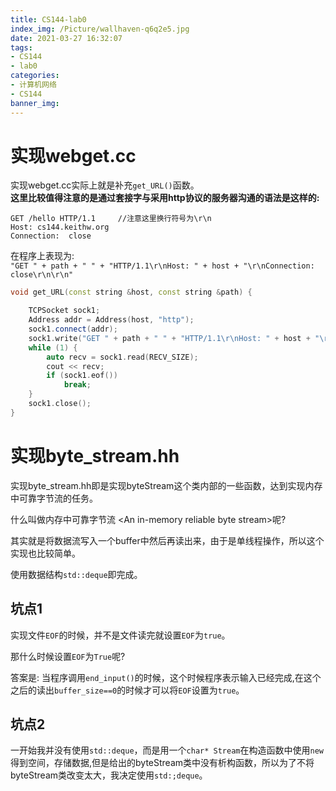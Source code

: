 ```yaml
---
title: CS144-lab0
index_img: /Picture/wallhaven-q6q2e5.jpg
date: 2021-03-27 16:32:07
tags:
- CS144 
- lab0
categories:
- 计算机网络
- CS144 
banner_img:
---
```

# 实现webget.cc

实现webget.cc实际上就是补充`get_URL()`函数。<br>
**这里比较值得注意的是通过套接字与采用http协议的服务器沟通的语法是这样的:**<br>
```http
GET /hello HTTP/1.1		//注意这里换行符号为\r\n
Host: cs144.keithw.org
Connection:  close
```
在程序上表现为:<br>
`"GET " + path + " " + "HTTP/1.1\r\nHost: " + host + "\r\nConnection: close\r\n\r\n"`<br>

```C++
void get_URL(const string &host, const string &path) {

    TCPSocket sock1;
    Address addr = Address(host, "http");
    sock1.connect(addr);
    sock1.write("GET " + path + " " + "HTTP/1.1\r\nHost: " + host + "\r\nConnection: close\r\n\r\n");
    while (1) {
        auto recv = sock1.read(RECV_SIZE);
        cout << recv;
        if (sock1.eof())
            break;
    }
    sock1.close();
}
```

# 实现byte_stream.hh

实现byte_stream.hh即是实现byteStream这个类内部的一些函数，达到实现内存中可靠字节流的任务。<br>

什么叫做内存中可靠字节流 \<An in-memory reliable byte stream\>呢?<br>

其实就是将数据流写入一个buffer中然后再读出来，由于是单线程操作，所以这个实现也比较简单。

使用数据结构`std::deque`即完成。<br>


## 坑点1

实现文件`EOF`的时候，并不是文件读完就设置`EOF`为`true`。<br>

那什么时候设置`EOF`为`True`呢?<br>

答案是: 当程序调用`end_input()`的时候，这个时候程序表示输入已经完成,在这个之后的读出`buffer_size==0`的时候才可以将`EOF`设置为`true`。


## 坑点2

一开始我并没有使用`std::deque`，而是用一个`char* Stream`在构造函数中使用`new`得到空间，存储数据,但是给出的byteStream类中没有析构函数，所以为了不将byteStream类改变太大，我决定使用`std:;deque`。

